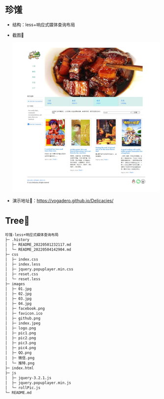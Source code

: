 # 珍馐
- 结构：less+响应式媒体查询布局

- 截图:ice_cream:

  ![](images/index.jpeg)

- 演示地址:ocean:：https://vogadero.github.io/Delicacies/

# Tree🌵    
```
珍馐-less+响应式媒体查询布局
├─ .history
│  ├─ README_20220501232117.md
│  └─ README_20220504142904.md
├─ css
│  ├─ index.css
│  ├─ index.less
│  ├─ jquery.popuplayer.min.css
│  ├─ reset.css
│  └─ reset.less
├─ images
│  ├─ 01.jpg
│  ├─ 02.jpg
│  ├─ 03.jpg
│  ├─ 04.jpg
│  ├─ facebook.png
│  ├─ favicon.ico
│  ├─ github.png
│  ├─ index.jpeg
│  ├─ logo.png
│  ├─ pic1.png
│  ├─ pic2.png
│  ├─ pic3.png
│  ├─ pic4.png
│  ├─ QQ.png
│  ├─ 微信.png
│  └─ 推特.png
├─ index.html
├─ js
│  ├─ jquery-3.2.1.js
│  ├─ jquery.popuplayer.min.js
│  └─ rollPic.js
└─ README.md
```